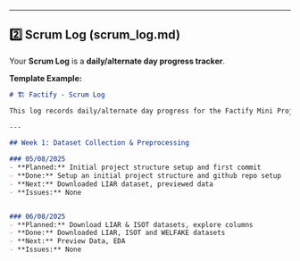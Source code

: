 
---

## **2️⃣ Scrum Log (scrum_log.md)**

Your **Scrum Log** is a **daily/alternate day progress tracker**.  

**Template Example:**

```markdown
# 🏗️ Factify - Scrum Log

This log records daily/alternate day progress for the Factify Mini Project (20MCA 245).

---

## Week 1: Dataset Collection & Preprocessing

### 05/08/2025
- **Planned:** Initial project structure setup and first commit
- **Done:** Setup an initial project structure and github repo setup
- **Next:** Downloaded LIAR dataset, previewed data
- **Issues:** None


### 06/08/2025
- **Planned:** Download LIAR & ISOT datasets, explore columns
- **Done:** Downloaded LIAR, ISOT and WELFAKE datasets
- **Next:** Preview Data, EDA
- **Issues:** None